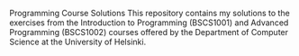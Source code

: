 Programming Course Solutions
This repository contains my solutions to the exercises from the Introduction to Programming (BSCS1001) and Advanced Programming (BSCS1002) courses offered by the Department of Computer Science at the University of Helsinki.
